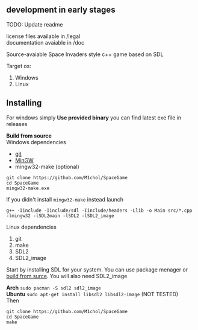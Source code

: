 ## development in early stages

TODO: Update readme

license files available in /legal   
documentation avaiable in /doc

Source-avaiable Space Invaders style c++ game based on SDL

Target os:
  1. Windows
  2. Linux

## Installing
For windows simply __Use provided binary__ you can find latest exe file in releases   
   
__Build from source__   
Windows dependencies  
- [git](https://git-scm.com/download/win)
- [MinGW](https://sourceforge.net/projects/mingw/) 
- mingw32-make  (optional)
    
```
git clone https://github.com/M1chol/SpaceGame
cd SpaceGame
mingw32-make.exe
```
If you didn't install `mingw32-make` instead launch   
```
g++ -Iinclude -Iinclude/sdl -Iinclude/headers -Llib -o Main src/*.cpp -lmingw32 -lSDL2main -lSDL2 -lSDL2_image
```

Linux dependencies      
1. git
2. make
3. SDL2
4. SDL2_image
   
Start by installing SDL for your system. You can use package menager or [build from surce](https://github.com/libsdl-org/SDL). You will also need SDL2_image

__Arch__ `sudo pacman -S sdl2 sdl2_image`   
__Ubuntu__ `sudo apt-get install libsdl2 libsdl2-image` (NOT TESTED)   
Then   
```
git clone https://github.com/M1chol/SpaceGame
cd SpaceGame
make
```
